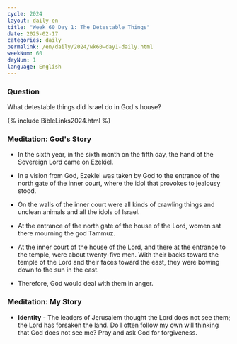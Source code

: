 ```yaml
---
cycle: 2024
layout: daily-en
title: "Week 60 Day 1: The Detestable Things"
date: 2025-02-17
categories: daily
permalink: /en/daily/2024/wk60-day1-daily.html
weekNum: 60
dayNum: 1
language: English
---
```


### Question     
What detestable things did Israel do in God's house?

{% include BibleLinks2024.html %}

### Meditation: God's Story   
+ In the sixth year, in the sixth month on the fifth day, the hand of the Sovereign Lord came on Ezekiel. 

+ In a vision from God, Ezekiel was taken by God to the entrance of the north gate of the inner court, where the idol that provokes to jealousy stood. 

+ On the walls of the inner court were all kinds of crawling things and unclean animals and all the idols of Israel. 

+ At the entrance of the north gate of the house of the Lord, women sat there mourning the god Tammuz. 

+ At the inner court of the house of the Lord, and there at the entrance to the temple, were about twenty-five men. With their backs toward the temple of the Lord and their faces toward the east, they were bowing down to the sun in the east. 

+ Therefore, God would deal with them in anger. 

### Meditation: My Story   
+ **Identity** - The leaders of Jerusalem thought the Lord does not see them; the Lord has forsaken the land. Do I often follow my own will thinking that God does not see me? Pray and ask God for forgiveness. 
